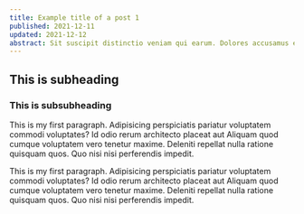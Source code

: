 ```yaml
---
title: Example title of a post 1
published: 2021-12-11
updated: 2021-12-12
abstract: Sit suscipit distinctio veniam qui earum. Dolores accusamus esse animi eaque voluptatibus officiis Sequi ipsa voluptas vel veritatis nam veritatis.
---
```


## This is subheading
### This is subsubheading

This is my first paragraph. Adipisicing perspiciatis pariatur voluptatem
commodi voluptates? Id odio rerum architecto placeat aut Aliquam quod cumque
voluptatem vero tenetur maxime. Deleniti repellat nulla ratione quisquam quos.
Quo nisi nisi perferendis impedit.

This is my first paragraph. Adipisicing perspiciatis pariatur voluptatem
commodi voluptates? Id odio rerum architecto placeat aut Aliquam quod cumque
voluptatem vero tenetur maxime. Deleniti repellat nulla ratione quisquam quos.
Quo nisi nisi perferendis impedit.
